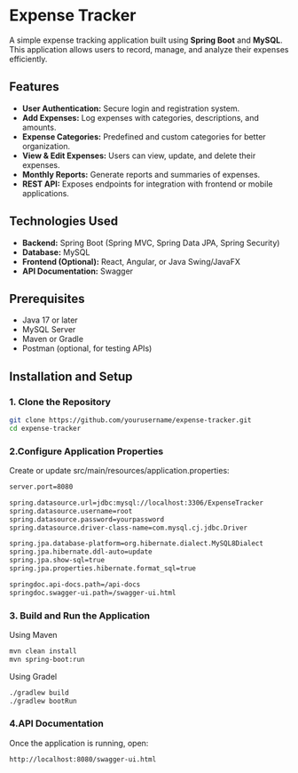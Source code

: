 # Expense Tracker

A simple expense tracking application built using **Spring Boot** and **MySQL**. This application allows users to record, manage, and analyze their expenses efficiently.

## Features

- **User Authentication:** Secure login and registration system.
- **Add Expenses:** Log expenses with categories, descriptions, and amounts.
- **Expense Categories:** Predefined and custom categories for better organization.
- **View & Edit Expenses:** Users can view, update, and delete their expenses.
- **Monthly Reports:** Generate reports and summaries of expenses.
- **REST API:** Exposes endpoints for integration with frontend or mobile applications.

## Technologies Used

- **Backend:** Spring Boot (Spring MVC, Spring Data JPA, Spring Security)
- **Database:** MySQL
- **Frontend (Optional):** React, Angular, or Java Swing/JavaFX
- **API Documentation:** Swagger

## Prerequisites

- Java 17 or later
- MySQL Server
- Maven or Gradle
- Postman (optional, for testing APIs)

## Installation and Setup

### 1. Clone the Repository

```sh
git clone https://github.com/yourusername/expense-tracker.git
cd expense-tracker 
```
### 2.Configure Application Properties
Create or update src/main/resources/application.properties:
```sh
server.port=8080

spring.datasource.url=jdbc:mysql://localhost:3306/ExpenseTracker
spring.datasource.username=root
spring.datasource.password=yourpassword
spring.datasource.driver-class-name=com.mysql.cj.jdbc.Driver

spring.jpa.database-platform=org.hibernate.dialect.MySQL8Dialect
spring.jpa.hibernate.ddl-auto=update
spring.jpa.show-sql=true
spring.jpa.properties.hibernate.format_sql=true

springdoc.api-docs.path=/api-docs
springdoc.swagger-ui.path=/swagger-ui.html
```

### 3. Build and Run the Application
Using Maven
```sh
mvn clean install
mvn spring-boot:run
```

Using Gradel
```sh
./gradlew build
./gradlew bootRun
```

### 4.API Documentation
Once the application is running, open:

```sh 
http://localhost:8080/swagger-ui.html
```





